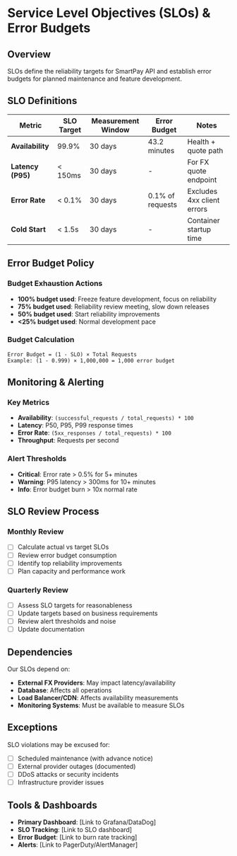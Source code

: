 # Service Level Objectives (SLOs) & Error Budgets

## Overview
SLOs define the reliability targets for SmartPay API and establish error budgets for planned maintenance and feature development.

## SLO Definitions

| Metric | SLO Target | Measurement Window | Error Budget | Notes |
|--------|------------|-------------------|--------------|-------|
| **Availability** | 99.9% | 30 days | 43.2 minutes | Health + quote path |
| **Latency (P95)** | < 150ms | 30 days | - | For FX quote endpoint |
| **Error Rate** | < 0.1% | 30 days | 0.1% of requests | Excludes 4xx client errors |
| **Cold Start** | < 1.5s | 30 days | - | Container startup time |

## Error Budget Policy

### Budget Exhaustion Actions
- **100% budget used**: Freeze feature development, focus on reliability
- **75% budget used**: Reliability review meeting, slow down releases
- **50% budget used**: Start reliability improvements
- **<25% budget used**: Normal development pace

### Budget Calculation
```
Error Budget = (1 - SLO) × Total Requests
Example: (1 - 0.999) × 1,000,000 = 1,000 error budget
```

## Monitoring & Alerting

### Key Metrics
- **Availability**: `(successful_requests / total_requests) * 100`
- **Latency**: P50, P95, P99 response times
- **Error Rate**: `(5xx_responses / total_requests) * 100`
- **Throughput**: Requests per second

### Alert Thresholds
- **Critical**: Error rate > 0.5% for 5+ minutes
- **Warning**: P95 latency > 300ms for 10+ minutes
- **Info**: Error budget burn > 10x normal rate

## SLO Review Process

### Monthly Review
- [ ] Calculate actual vs target SLOs
- [ ] Review error budget consumption
- [ ] Identify top reliability improvements
- [ ] Plan capacity and performance work

### Quarterly Review
- [ ] Assess SLO targets for reasonableness
- [ ] Update targets based on business requirements
- [ ] Review alert thresholds and noise
- [ ] Update documentation

## Dependencies
Our SLOs depend on:
- **External FX Providers**: May impact latency/availability
- **Database**: Affects all operations
- **Load Balancer/CDN**: Affects availability measurements
- **Monitoring Systems**: Must be available to measure SLOs

## Exceptions
SLO violations may be excused for:
- [ ] Scheduled maintenance (with advance notice)
- [ ] External provider outages (documented)
- [ ] DDoS attacks or security incidents
- [ ] Infrastructure provider issues

## Tools & Dashboards
- **Primary Dashboard**: [Link to Grafana/DataDog]
- **SLO Tracking**: [Link to SLO dashboard]
- **Error Budget**: [Link to burn rate tracking]
- **Alerts**: [Link to PagerDuty/AlertManager]